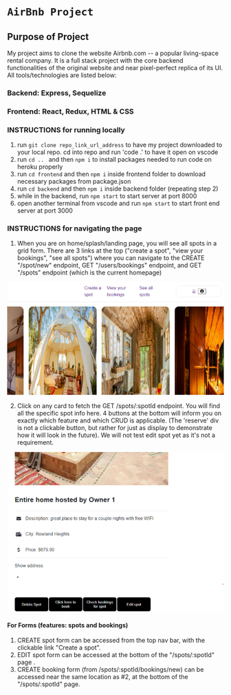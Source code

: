 # `AirBnb Project`

## Purpose of Project

My project aims to clone the website Airbnb.com -- a popular living-space rental company. It is a full stack project with the core backend functionalities of the original website and near pixel-perfect replica of its UI. All tools/technologies are listed below:

### Backend: Express, Sequelize
### Frontend: React, Redux, HTML & CSS

### INSTRUCTIONS for running locally

1. run ```git clone repo_link_url_address``` to have my project downloaded to your local repo. cd into repo and run 'code .' to have it open on vscode
2. run ```cd .. ``` and then ```npm i``` to install packages needed to run code on heroku properly
3. run ```cd frontend``` and then ```npm i``` inside frontend folder to download necessary packages from package.json
4. run ```cd backend``` and then ```npm i``` inside backend folder (repeating step 2)
5. while in the backend, run ```npm start``` to start server at port 8000
6. open another terminal from vscode and run ```npm start``` to start front end server at port 3000

### INSTRUCTIONS for navigating the page

1. When you are on home/splash/landing page, you will see all spots in a grid form. There are 3 links at the top ("create a spot", "view your bookings", "see all spots") where you can navigate to the CREATE "/spot/new" endpoint, GET "/users/bookings" endpoint, and GET "/spots" endpoint (which is the current homepage)

![Spot homepage](./homepage-sample-photo.png)

2. Click on any card to fetch the GET /spots/:spotId endpoint. You will find all the specific spot info here. 4 buttons at the bottom will inform you on exactly which feature and which CRUD is applicable. (The 'reserve' div is not a clickable button, but rather for just as display to demonstrate how it will look in the future). We will not test edit spot yet as it's not a requirement.

![Spotid-page](./spot-photo.png)

#### For Forms (features: spots and bookings)
1) CREATE spot form can be accessed from the top nav bar, with the clickable link "Create a spot". 
2) EDIT spot form can be accessed at the bottom of the "/spots/:spotId" page .
2) CREATE booking form (from /spots/:spotId/bookings/new) can be accessed near the same location as #2,  at the bottom of the "/spots/:spotId" page.
